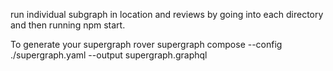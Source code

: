 
run individual subgraph in location and reviews by going into each directory and then running 
npm start.

To generate your supergraph
rover supergraph compose --config ./supergraph.yaml --output supergraph.graphql



